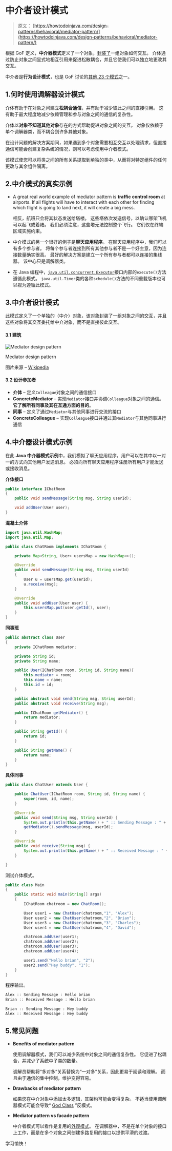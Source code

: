 # 中介者设计模式

> 原文： [https://howtodoinjava.com/design-patterns/behavioral/mediator-pattern/](https://howtodoinjava.com/design-patterns/behavioral/mediator-pattern/)

根据 GoF 定义，**中介器模式**定义了一个对象，[封装了](https://howtodoinjava.com/oops/encapsulation-in-java-and-its-relation-with-abstraction/)一组对象如何交互。 介体通过防止对象之间显式地相互引用来促进松散耦合，并且它使我们可以独立地更改其交互。

中介者是**行为设计模式**，也是 GoF 讨论的[其他 23 个模式](https://howtodoinjava.com/gang-of-four-java-design-patterns/)之一。

## 1.何时使用调解器设计模式

介体有助于在对象之间建立**松耦合通信**，并有助于减少彼此之间的直接引用。 这有助于最大程度地减少依赖管理和参与对象之间的通信的复杂性。

介体以**对象不知道其他对象**存在的方式帮助促进对象之间的交互。 对象仅依赖于单个调解器类，而不耦合到许多其他对象。

在设计问题的解决方案期间，如果遇到多个对象需要相互交互以处理请求，但直接通信可能会创建复杂系统的情况，则可以考虑使用中介者模式。

该模式使您可以将类之间的所有关系提取到单独的类中，从而将对特定组件的任何更改与其余组件隔离。

## 2.中介模式的真实示例

*   A great real world example of mediator pattern is **traffic control room** at airports. If all flights will have to interact with each other for finding which flight is going to land next, it will create a big mess.

    相反，航班只会将其状态发送给塔楼。 这些塔依次发送信号，以确认哪架飞机可以起飞或着陆。 我们必须注意，这些塔无法控制整个飞行。 它们仅在终端区域实施约束。

*   中介模式的另一个很好的例子是**聊天应用程序**。 在聊天应用程序中，我们可以有多个参与者。 将每个参与者连接到所有其他参与者不是一个好主意，因为连接数量确实很高。 最好的解决方案是建立一个所有参与者都可以连接的集线器。 该中心只是调解器类。
*   在 Java 编程中，[`java.util.concurrent.Executor`](https://howtodoinjava.com/java/multi-threading/executor-framework-tutorial/)接口内部的`execute()`方法遵循此模式。 `java.util.Timer`类的各种`schedule()`方法的不同重载版本也可以视为遵循此模式。

## 3.中介者设计模式

此模式定义了一个单独的（中介）对象，该对象封装了一组对象之间的交互，并且这些对象将其交互委托给中介对象，而不是直接彼此交互。

#### 3.1 建筑

![Mediator design pattern](img/81a4137527b0844872ba744c630c167d.png)

Mediator design pattern



图片来源 – [Wikipedia](https://en.wikipedia.org/wiki/Mediator_pattern)

#### 3.2 设计参加者

*   **介体** – 定义`Colleague`对象之间的通信接口
*   **ConcreteMediator** – 实现`Mediator`接口并协调`Colleague`对象之间的通信。 **它了解所有同事及其在互通方面的目的**。
*   **同事** – 定义了通过`Mediator`与其他同事进行交流的接口
*   **ConcreteColleague** – 实现`Colleague`接口并通过其`Mediator`与其他同事进行通信

## 4.中介器设计模式示例

在此 **Java 中介器模式示例**中，我们模拟了聊天应用程序，用户可以在其中以一对一的方式向其他用户发送消息。 必须向所有聊天应用程序注册所有用户才能发送或接收消息。

**介体接口**

```java
public interface IChatRoom 
{
    public void sendMessage(String msg, String userId);

    void addUser(User user);
}

```

**混凝土介体**

```java
import java.util.HashMap;
import java.util.Map;

public class ChatRoom implements IChatRoom {

    private Map<String, User> usersMap = new HashMap<>();

    @Override
    public void sendMessage(String msg, String userId) 
    {
        User u = usersMap.get(userId);
        u.receive(msg);
    }

    @Override
    public void addUser(User user) {
        this.usersMap.put(user.getId(), user);
    }
}

```

**同事班**

```java
public abstract class User
{
    private IChatRoom mediator;

    private String id;
    private String name;

    public User(IChatRoom room, String id, String name){
        this.mediator = room;
        this.name = name;
        this.id = id;
    }

    public abstract void send(String msg, String userId);
    public abstract void receive(String msg);

    public IChatRoom getMediator() {
        return mediator;
    }

    public String getId() {
        return id;
    }

    public String getName() {
        return name;
    }
}

```

**具体同事**

```java
public class ChatUser extends User {

    public ChatUser(IChatRoom room, String id, String name) {
        super(room, id, name);
    }

    @Override
    public void send(String msg, String userId) {
        System.out.println(this.getName() + " :: Sending Message : " + msg);
        getMediator().sendMessage(msg, userId);
    }

    @Override
    public void receive(String msg) {
        System.out.println(this.getName() + " :: Received Message : " + msg);
    }

}

```

测试介体模式。

```java
public class Main 
{
    public static void main(String[] args) 
    {
        IChatRoom chatroom = new ChatRoom();

        User user1 = new ChatUser(chatroom,"1", "Alex");
        User user2 = new ChatUser(chatroom,"2", "Brian");
        User user3 = new ChatUser(chatroom,"3", "Charles");
        User user4 = new ChatUser(chatroom,"4", "David");

        chatroom.addUser(user1);
        chatroom.addUser(user2);
        chatroom.addUser(user3);
        chatroom.addUser(user4);

        user1.send("Hello brian", "2");
        user2.send("Hey buddy", "1");
    }
}

```

程序输出。

```java
Alex :: Sending Message : Hello brian
Brian :: Received Message : Hello brian

Brian :: Sending Message : Hey buddy
Alex :: Received Message : Hey buddy

```

## 5.常见问题

*   **Benefits of mediator pattern**

    使用调解器模式，我们可以减少系统中对象之间的通信复杂性。 它促进了松耦合，并减少了系统中子类的数量。

    调解员帮助将“多对多”关系替换为“一对多”关系，因此更易于阅读和理解。 而且由于通信的集中控制，维护变得容易。

*   **Drawbacks of mediator pattern**

    如果您在中介对象中添加太多逻辑，其架构可能会变得复杂。 不适当使用调解器模式可能会导致“ [God Class](https://en.wikipedia.org/wiki/God_object) ”反模式。

*   **Mediator pattern vs facade pattern**

    中介者模式可以看作是复用的[外观模式](https://howtodoinjava.com/design-patterns/structural/facade-design-pattern/)。 在调解器中，不是在单个对象的接口上工作，而是在多个对象之间创建多路复用的接口以提供平滑的过渡。

学习愉快！